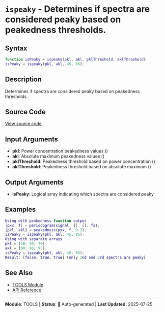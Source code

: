 # `ispeaky` - Determines if spectra are considered peaky based on peakedness thresholds.

## Syntax

```matlab
function isPeaky = ispeaky(pkl, akl, pklThreshold, aklThreshold)
isPeaky = ispeaky(pkl, akl, 45, 85);
```

## Description

Determines if spectra are considered peaky based on peakedness thresholds.

## Source Code

[View source code](../../../src/tools/ispeaky.m)

## Input Arguments

- **pkl**: Power concentration peakedness values ()
- **akl**: Absolute maximum peakedness values ()
- **pklThreshold**: Peakedness threshold based on power concentration ()
- **aklThreshold**: Peakedness threshold based on absolute maximum ()

## Output Arguments

- **isPeaky**: Logical array indicating which spectra are considered peaky

## Examples

```matlab
Using with peakedness function output
[pxx, f] = periodogram(signal, [], [], fs);
[pkl, akl] = peakedness(pxx, f, 0.3);
isPeaky = ispeaky(pkl, akl, 45, 85);
Using with separate arrays
pkl = [30; 50; 70];
akl = [80; 90; 95];
isPeaky = ispeaky(pkl, akl, 45, 85);
Result: [false; true; true] (only 2nd and 3rd spectra are peaky)
```

## See Also

- [TOOLS Module](README.md)
- [API Reference](../README.md)

---

**Module**: TOOLS | **Status**: 🔄 Auto-generated | **Last Updated**: 2025-07-25
